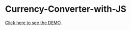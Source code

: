 # Currency-Converter-with-JS

 [Click here to see the DEMO](https://arslanrama.github.io/Currency-Converter-with-JS/).

 